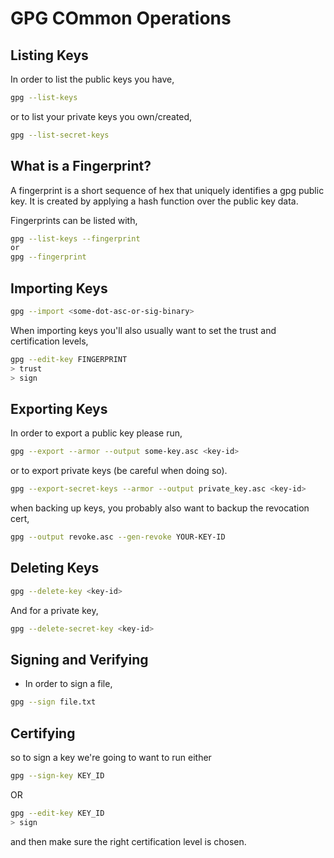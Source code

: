 # GPG COmmon Operations

## Listing Keys

In order to list the public keys you have,

```bash
gpg --list-keys
```

or to list your private keys you own/created,

```bash
gpg --list-secret-keys
```

## What is a Fingerprint?

A fingerprint is a short sequence of hex that uniquely
identifies a gpg public key. It is created by applying a hash function over
the public key data.

Fingerprints can be listed with,

```bash
gpg --list-keys --fingerprint
or
gpg --fingerprint
```

## Importing Keys

```bash
gpg --import <some-dot-asc-or-sig-binary>
```

When importing keys you'll also usually want to set the trust and certification 
levels,

```bash
gpg --edit-key FINGERPRINT
> trust
> sign
```

## Exporting Keys

In order to export a public key please run,

```bash
gpg --export --armor --output some-key.asc <key-id>
```

or to export private keys (be careful when doing so).

```bash
gpg --export-secret-keys --armor --output private_key.asc <key-id> 
```

when backing up keys, you probably also want to backup the revocation cert,

```bash
gpg --output revoke.asc --gen-revoke YOUR-KEY-ID
```

## Deleting Keys

```bash
gpg --delete-key <key-id>
```

And for a private key,

```bash
gpg --delete-secret-key <key-id>
```

## Signing and Verifying

* In order to sign a file,

```bash
gpg --sign file.txt
```

## Certifying

so to sign a key we're going to want to run either

```bash
gpg --sign-key KEY_ID
```

OR

```bash
gpg --edit-key KEY_ID
> sign
```

and then make sure the right certification level is chosen.

